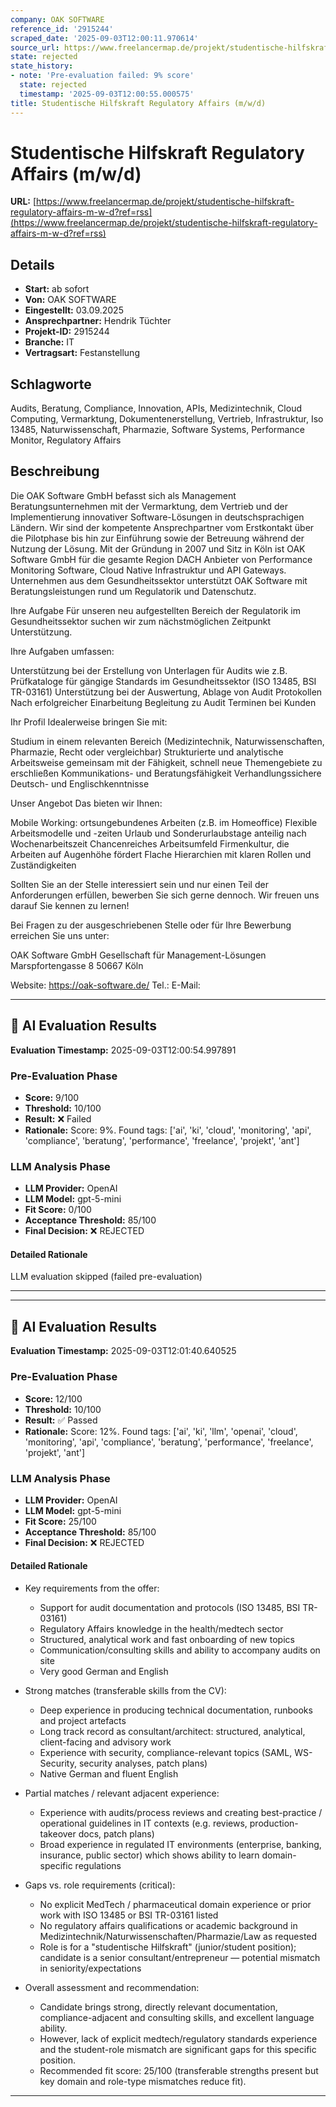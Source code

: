 ```yaml
---
company: OAK SOFTWARE
reference_id: '2915244'
scraped_date: '2025-09-03T12:00:11.970614'
source_url: https://www.freelancermap.de/projekt/studentische-hilfskraft-regulatory-affairs-m-w-d?ref=rss
state: rejected
state_history:
- note: 'Pre-evaluation failed: 9% score'
  state: rejected
  timestamp: '2025-09-03T12:00:55.000575'
title: Studentische Hilfskraft Regulatory Affairs (m/w/d)
---
```



# Studentische Hilfskraft Regulatory Affairs (m/w/d)
**URL:** [https://www.freelancermap.de/projekt/studentische-hilfskraft-regulatory-affairs-m-w-d?ref=rss](https://www.freelancermap.de/projekt/studentische-hilfskraft-regulatory-affairs-m-w-d?ref=rss)
## Details
- **Start:** ab sofort
- **Von:** OAK SOFTWARE
- **Eingestellt:** 03.09.2025
- **Ansprechpartner:** Hendrik Tüchter
- **Projekt-ID:** 2915244
- **Branche:** IT
- **Vertragsart:** Festanstellung

## Schlagworte
Audits, Beratung, Compliance, Innovation, APIs, Medizintechnik, Cloud Computing, Vermarktung, Dokumentenerstellung, Vertrieb, Infrastruktur, Iso 13485, Naturwissenschaft, Pharmazie, Software Systems, Performance Monitor, Regulatory Affairs

## Beschreibung
Die OAK Software GmbH befasst sich als Management Beratungsunternehmen mit der Vermarktung, dem Vertrieb und der Implementierung innovativer Software-Lösungen in deutschsprachigen Ländern. Wir sind der kompetente Ansprechpartner vom Erstkontakt über die Pilotphase bis hin zur Einführung sowie der Betreuung während der Nutzung der Lösung. Mit der Gründung in 2007 und Sitz in Köln ist OAK Software GmbH für die gesamte Region DACH Anbieter von Performance Monitoring Software, Cloud Native Infrastruktur und API Gateways. Unternehmen aus dem Gesundheitssektor unterstützt OAK Software mit Beratungsleistungen rund um Regulatorik und Datenschutz.

Ihre Aufgabe
Für unseren neu aufgestellten Bereich der Regulatorik im Gesundheitssektor suchen wir zum nächstmöglichen Zeitpunkt Unterstützung.

Ihre Aufgaben umfassen:

Unterstützung bei der Erstellung von Unterlagen für Audits wie z.B. Prüfkataloge für gängige Standards im Gesundheitssektor (ISO 13485, BSI TR-03161)
Unterstützung bei der Auswertung, Ablage von Audit Protokollen
Nach erfolgreicher Einarbeitung Begleitung zu Audit Terminen bei Kunden

Ihr Profil
Idealerweise bringen Sie mit:

Studium in einem relevanten Bereich (Medizintechnik, Naturwissenschaften, Pharmazie, Recht oder vergleichbar)
Strukturierte und analytische Arbeitsweise gemeinsam mit der Fähigkeit, schnell neue Themengebiete zu erschließen
Kommunikations- und Beratungsfähigkeit
Verhandlungssichere Deutsch- und Englischkenntnisse

Unser Angebot
Das bieten wir Ihnen:

Mobile Working: ortsungebundenes Arbeiten (z.B. im Homeoffice)
Flexible Arbeitsmodelle und -zeiten
Urlaub und Sonderurlaubstage anteilig nach Wochenarbeitszeit
Chancenreiches Arbeitsumfeld
Firmenkultur, die Arbeiten auf Augenhöhe fördert
Flache Hierarchien mit klaren Rollen und Zuständigkeiten

Sollten Sie an der Stelle interessiert sein und nur einen Teil der Anforderungen erfüllen, bewerben Sie sich gerne dennoch. Wir freuen uns darauf Sie kennen zu lernen!

Bei Fragen zu der ausgeschriebenen Stelle oder für Ihre Bewerbung erreichen Sie uns unter:

OAK Software GmbH
Gesellschaft für Management-Lösungen
Marspfortengasse 8
50667 Köln

Website: https://oak-software.de/
Tel.:
E-Mail:

---

## 🤖 AI Evaluation Results

**Evaluation Timestamp:** 2025-09-03T12:00:54.997891

### Pre-Evaluation Phase
- **Score:** 9/100
- **Threshold:** 10/100
- **Result:** ❌ Failed
- **Rationale:** Score: 9%. Found tags: ['ai', 'ki', 'cloud', 'monitoring', 'api', 'compliance', 'beratung', 'performance', 'freelance', 'projekt', 'ant']

### LLM Analysis Phase
- **LLM Provider:** OpenAI
- **LLM Model:** gpt-5-mini
- **Fit Score:** 0/100
- **Acceptance Threshold:** 85/100
- **Final Decision:** ❌ REJECTED

#### Detailed Rationale
LLM evaluation skipped (failed pre-evaluation)

---


---

## 🤖 AI Evaluation Results

**Evaluation Timestamp:** 2025-09-03T12:01:40.640525

### Pre-Evaluation Phase
- **Score:** 12/100
- **Threshold:** 10/100
- **Result:** ✅ Passed
- **Rationale:** Score: 12%. Found tags: ['ai', 'ki', 'llm', 'openai', 'cloud', 'monitoring', 'api', 'compliance', 'beratung', 'performance', 'freelance', 'projekt', 'ant']

### LLM Analysis Phase
- **LLM Provider:** OpenAI
- **LLM Model:** gpt-5-mini
- **Fit Score:** 25/100
- **Acceptance Threshold:** 85/100
- **Final Decision:** ❌ REJECTED

#### Detailed Rationale
- Key requirements from the offer:
  - Support for audit documentation and protocols (ISO 13485, BSI TR-03161)
  - Regulatory Affairs knowledge in the health/medtech sector
  - Structured, analytical work and fast onboarding of new topics
  - Communication/consulting skills and ability to accompany audits on site
  - Very good German and English

- Strong matches (transferable skills from the CV):
  - Deep experience in producing technical documentation, runbooks and project artefacts
  - Long track record as consultant/architect: structured, analytical, client-facing and advisory work
  - Experience with security, compliance-relevant topics (SAML, WS-Security, security analyses, patch plans)
  - Native German and fluent English

- Partial matches / relevant adjacent experience:
  - Experience with audits/process reviews and creating best-practice / operational guidelines in IT contexts (e.g. reviews, production-takeover docs, patch plans)
  - Broad experience in regulated IT environments (enterprise, banking, insurance, public sector) which shows ability to learn domain-specific regulations

- Gaps vs. role requirements (critical):
  - No explicit MedTech / pharmaceutical domain experience or prior work with ISO 13485 or BSI TR-03161 listed
  - No regulatory affairs qualifications or academic background in Medizintechnik/Naturwissenschaften/Pharmazie/Law as requested
  - Role is for a "studentische Hilfskraft" (junior/student position); candidate is a senior consultant/entrepreneur — potential mismatch in seniority/expectations

- Overall assessment and recommendation:
  - Candidate brings strong, directly relevant documentation, compliance-adjacent and consulting skills, and excellent language ability.
  - However, lack of explicit medtech/regulatory standards experience and the student-role mismatch are significant gaps for this specific position.
  - Recommended fit score: 25/100 (transferable strengths present but key domain and role-type mismatches reduce fit).

---
